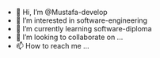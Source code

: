 - 👋 Hi, I’m @Mustafa-develop
- 👀 I’m interested in software-engineering
- 🌱 I’m currently learning software-diploma
- 💞️ I’m looking to collaborate on ...
- 📫 How to reach me ...

<!---
Mustafa-develop/Mustafa-develop is a ✨ special ✨ repository because its `README.md` (this file) appears on your GitHub profile.
You can click the Preview link to take a look at your changes.
--->
